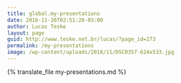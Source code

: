 ```yaml
---
title: global.my-presentations
date: 2016-11-26T02:51:28-03:00
author: Lucas Teske
layout: page
guid: http://www.teske.net.br/lucas/?page_id=273
permalink: /my-presentations
image: /wp-content/uploads/2016/11/DSC0357-624x533.jpg
---
```


{% translate_file my-presentations.md %}